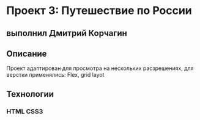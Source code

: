 # Проект 3: Путешествие по России

## выполнил Дмитрий Корчагин

## **Описание**

Проект адаптирован для просмотра на нескольких расзрешениях, для верстки применялись: Flex, grid layot

## **Технологии**

### **HTML CSS3**


